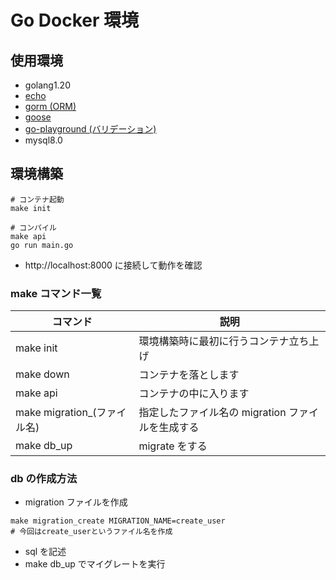 # Go Docker 環境

## 使用環境

- golang1.20
- [echo](https://echo.labstack.com/)
- [gorm (ORM)](https://gorm.io/ja_JP/docs/index.html)
- [goose](https://github.com/pressly/goose)
- [go-playground (バリデーション)](https://pkg.go.dev/github.com/go-playground/validator/v10#section-readme)
- mysql8.0
  <br>

## 環境構築

```
# コンテナ起動
make init

# コンパイル
make api
go run main.go
```

- http://localhost:8000 に接続して動作を確認
  <br>

### make コマンド一覧

| コマンド                     | 説明                                              |
| ---------------------------- | ------------------------------------------------- |
| make init                    | 環境構築時に最初に行うコンテナ立ち上げ            |
| make down                    | コンテナを落とします                              |
| make api                     | コンテナの中に入ります                            |
| make migration\_(ファイル名) | 指定したファイル名の migration ファイルを生成する |
| make db_up                   | migrate をする                                    |

### db の作成方法

- migration ファイルを作成

```
make migration_create MIGRATION_NAME=create_user
# 今回はcreate_userというファイル名を作成
```

- sql を記述
- make db_up でマイグレートを実行
